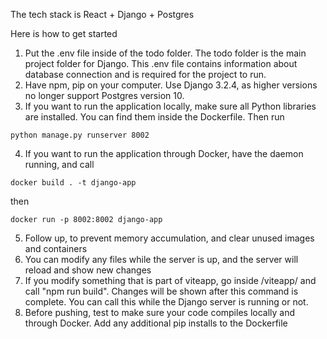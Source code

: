 The tech stack is React + Django + Postgres

Here is how to get started
1. Put the .env file inside of the todo folder. The todo folder is the main project folder for Django. This .env file contains information about database connection and is required for the project to run.
2. Have npm, pip on your computer. Use Django 3.2.4, as higher versions no longer support Postgres version 10.
3. If you want to run the application locally, make sure all Python libraries are installed. You can find them inside the Dockerfile. Then run

```
python manage.py runserver 8002
```

4. If you want to run the application through Docker, have the daemon running, and call

```
docker build . -t django-app
```
then
```
docker run -p 8002:8002 django-app
```

5. Follow up, to prevent memory accumulation, and clear unused images and containers
6. You can modify any files while the server is up, and the server will reload and show new changes
7. If you modify something that is part of viteapp, go inside /viteapp/ and call "npm run build". Changes will be shown after this command is complete. You can call this while the Django server is running or not.
8. Before pushing, test to make sure your code compiles locally and through Docker. Add any additional pip installs to the Dockerfile 

